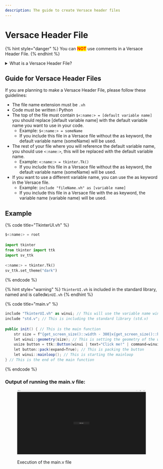 ```yaml
---
description: The guide to create Versace header files
---
```


# Versace Header File

{% hint style="danger" %}
You can <mark style="color:red;">**NOT**</mark> use comments in a Versace Header File.
{% endhint %}

<details>

<summary>What is a Versace Header File?</summary>

A Versace Header file is a file that can contain any number of things, such as a group of imports, or very specific code to execute.

</details>

## Guide for Versace Header Files

If you are planning to make a Versace Header File, please follow these guidelines:

* The file name extension must be `.vh`
* Code must be written i Python
* The top of the file must contain `$<:name:> = [default variable name]` you should replace \[default variable name] with the default variable name you want to use in your code.
  * Example: `$<:name:> = someName`
  * If you include this file in a Versace file without the as keyword, the default variable name (someName) will be used.
* The rest of your file where you will reference the default variable name, you should use `<:name:>`, this will be replaced with the default variable name.
  * Example: `<:name:> = tkinter.Tk()`
  * If you include this file in a Versace file without the as keyword, the default variable name (someName) will be used.
* If you want to use a different variable name, you can use the as keyword in the Versace file.
  * Example: `include "fileName.vh" as [variable name]`
  * If you include this file in a Versace file with the as keyword, the variable name (variable name) will be used.

## Example

{% code title="TkinterUI.vh" %}
```python
$<:name:> = root

import tkinter
from tkinter import ttk
import sv_ttk

<:name:> = tkinter.Tk()
sv_ttk.set_theme("dark")
```
{% endcode %}

{% hint style="warning" %}
`TkinterUI.vh` is included in the standard library, named and is called`WinUI.vh`
{% endhint %}

{% code title="main.v" %}
```csharp
include "TkinterUI.vh" as winui; // This will use the variable name winui (instead of root)
include "std.v"; // This is including the standard library (std.v)

public init() { // This is the main function
    str size = f"{get_screen_size()::width - 300}x{get_screen_size()::height - 300}"; // This is getting the screen size and subtracting 300 from the width and height
    let winui::geometry(size); // This is setting the geometry of the window
    usize button = ttk::Button(winui | text="Click me!" | command=winui::quit | width=25); // This is creating a button
    let button::pack(expand=True); // This is packing the button
    let winui::mainloop(); // This is starting the mainloop
} // This is the end of the main function
```
{% endcode %}

### Output of running the main.v file:

<figure><img src="../.gitbook/assets/image (5) (1).png" alt=""><figcaption><p>Execution of the main.v file</p></figcaption></figure>

